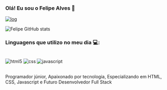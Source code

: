 ### Olá! Eu sou o Felipe Alves 👋

[![log](https://img.shields.io/badge/Instagram-E4405F?style=for-the-badge&logo=instagram&logoColor=white)](https://img.shields.io/badge/Instagram-E4405F?style=for-the-badge&logo=instagram&logoColor=white)

![Felipe GitHub stats](https://github-readme-stats.vercel.app/api?username=fexz0&show_icons=true&theme=tokyonight)

### Linguagens que utilizo no meu dia 💻:

<div style="displainy: inline_block"><br>
  <img align="center" alt="html5" src="https://img.shields.io/badge/HTML5-E34F26?style=for-the-badge&logo=html5&logoColor=white">
  <img align="center" alt="css" src="https://img.shields.io/badge/CSS-239120?&style=for-the-badge&logo=css3&logoColor=white">
  <img align="center" alt="javascript" src="https://img.shields.io/badge/JavaScript-F7DF1E?style=for-the-badge&logo=javascript&logoColor=black">
</div><br>

Programador júnior, Apaixonado por tecnologia, Especializando em HTML, CSS, Javascript e Futuro Desenvolvedor Full Stack

